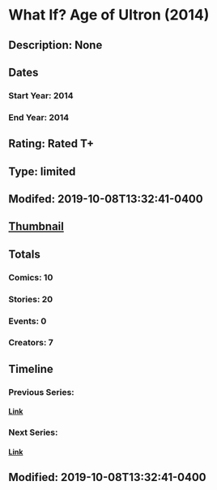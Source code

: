 # What If? Age of Ultron (2014)
## Description: None
## Dates
### Start Year: 2014
### End Year: 2014
## Rating: Rated T+
## Type: limited
## Modifed: 2019-10-08T13:32:41-0400
## [Thumbnail](http://i.annihil.us/u/prod/marvel/i/mg/a/10/542c66bfa959f.jpg)
## Totals
### Comics: 10
### Stories: 20
### Events: 0
### Creators: 7
## Timeline
### Previous Series: 
#### [Link]()
### Next Series: 
#### [Link]()
## Modified: 2019-10-08T13:32:41-0400
